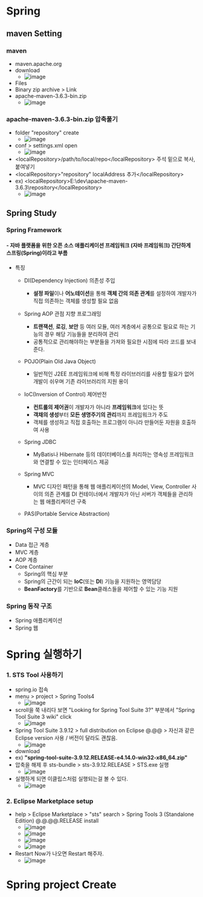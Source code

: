# Spring

## maven Setting
### maven 
- maven.apache.org
- download
  - ![image](https://user-images.githubusercontent.com/59919620/81405533-cd9ae080-9172-11ea-8097-dfccc3e826f9.png)
- Files
- Binary zip archive > Link
- apache-maven-3.6.3-bin.zip
  - ![image](https://user-images.githubusercontent.com/59919620/81405565-e0151a00-9172-11ea-9078-42d74b8d9650.png)

### apache-maven-3.6.3-bin.zip 압축풀기
- folder "repository" create
  - ![image](https://user-images.githubusercontent.com/59919620/81405615-fc18bb80-9172-11ea-86d5-47a35bccf53c.png)
- conf > settings.xml open
  - ![image](https://user-images.githubusercontent.com/59919620/81405708-28343c80-9173-11ea-8bd9-81f2c94f9bec.png)
- \<localRepository>/path/to/local/repo\</localRepository> 주석 밑으로 복사, 붙여넣기
- \<localRepository>"repository" localAddress 추가\</localRepository>
- ex) \<localRepository>E:\dev\apache-maven-3.6.3\repository\</localRepository>
  - ![image](https://user-images.githubusercontent.com/59919620/81405743-3aae7600-9173-11ea-8f90-aeba7d32c903.png)


## Spring Study
### Spring Framework
#### - 자바 플랫폼을 위한 오픈 소스 애플리케이션 프레임워크 (자바 프레임워크) 간단하게 스프링(Spring)이라고 부름
- 특징
  - DI(Dependency Injection) 의존성 주입
    - **설정 파일**이나 **어노테이션**을 통해 **객체 간의 의존 관계**를 설정하여 개발자가 직접 의존하는 객체를 생성할 필요 없음
  - Spring AOP 관점 지향 프로그래밍
    - **트랜잭션**, **로깅**, **보안** 등 여러 모듈, 여러 계층에서 공통으로 필요로 하는 기능의 경우 해당 기능들을 분리하여 관리
    - 공통적으로 관리해야하는 부분들을 가져와 필요한 시점에 따라 코드를 보내준다.
  - POJO(Plain Old Java Object) 
    - 일반적인 J2EE 프레임워크에 비해 특정 라이브러리를 사용할 필요가 없어 개발이 쉬우며 기존 라이브러리의 지원 용이
  - IoC(Inversion of Control) 제어반전
    - **컨트롤의 제어권**이 개발자가 아니라 **프레임워크**에 있다는 뜻
    - **객채의 생성**부터 **모든 생명주기의 관리**까지 프레임워크가 주도
    - 객체를 생성하고 직접 호출하는 프로그램이 아니라 만들어둔 자원을 호출하여 사용
    
  - Spring JDBC 
    - MyBatis나 Hibernate 등의 데이터베이스를 처리하는 영속성 프레임워크와 연결할 수 있는 인터페이스 제공
  - Spring MVC
    - MVC 디자인 패턴을 통해 웹 애플리케이션의 Model, View, Controller 사이의 의존 관계를 DI 컨테이너에서 개발자가 아닌 서버가 객체들을 관리하는 웹 애플리케이션 구축
  - PAS(Portable Service Abstraction)
    
    
### Spring의 구성 모듈
- Data 접근 계층
- MVC 계층
- AOP 계층
- Core Container
  - Spring의 핵심 부분
  - Spring의 근간이 되는 **IoC**(또는 **DI**) 기능을 지원하는 영역담당
  - **BeanFactory**를 기반으로 **Bean**클래스들을 제어할 수 있는 기능 지원
  
  
  
### Spring 동작 구조
- Spring 애플리케이션
- Spring 웹








# Spring 실행하기
### 1. STS Tool 사용하기
- spring.io 접속
- menu > project > Spring Tools4 
  - ![image](https://user-images.githubusercontent.com/59919620/81405371-75fc7500-9172-11ea-88de-f8ffa3857271.png)
- scroll을 쭉 내리다 보면 "Looking for Spring Tool Suite 3?" 부분에서 "Spring Tool Suite 3 wiki" click
  - ![image](https://user-images.githubusercontent.com/59919620/81405450-9cbaab80-9172-11ea-924d-b726b4c55f97.png)
- Spring Tool Suite 3.9.12 > full distribution on Eclipse @.@@ > 자신과 같은 Eclipse version 사용 / 버전이 달라도 괜찮음.
  - ![image](https://user-images.githubusercontent.com/59919620/81405485-b3f99900-9172-11ea-9cf7-9549f7ea05bd.png)
- download
- ex) **\"spring-tool-suite-3.9.12.RELEASE-e4.14.0-win32-x86_64.zip\"** 
- 압축을 해제 후 sts-bundle > sts-3.9.12.RELEASE > STS.exe 실행
  - ![image](https://user-images.githubusercontent.com/59919620/81405928-97119580-9173-11ea-94af-fd5f8b7c23e4.png)
- 실행하게 되면 이클립스처럼 실행되는걸 볼 수 있다.
  - ![image](https://user-images.githubusercontent.com/59919620/81406059-d809aa00-9173-11ea-8484-1ff8b5dc0b5a.png)


### 2. Eclipse Marketplace setup
- help > Eclipse Marketplace > "sts" search > Spring Tools 3 (Standalone Edition) @.@.@@.RELEASE install
  - ![image](https://user-images.githubusercontent.com/59919620/81406229-2a4acb00-9174-11ea-9073-ac614131957c.png)
  - ![image](https://user-images.githubusercontent.com/59919620/81406352-5e25f080-9174-11ea-9cab-2f1bf589973a.png)
  - ![image](https://user-images.githubusercontent.com/59919620/81406701-0b990400-9175-11ea-8705-ac7d82f5bf35.png)
  - ![image](https://user-images.githubusercontent.com/59919620/81406742-1eabd400-9175-11ea-84e6-e6f584d3e9bc.png)
- Restart Now가 나오면 Restart 해주자.
  - ![image](https://user-images.githubusercontent.com/59919620/81406778-2c615980-9175-11ea-8d18-da1e8d1d71c9.png)


# Spring project Create
